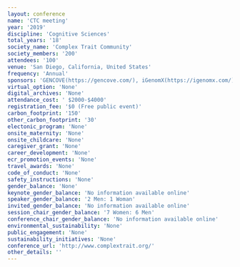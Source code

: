 ```yaml
---
layout: conference 
name: 'CTC meeting'
year: '2019'
discipline: 'Cognitive Sciences'
total_years: '18'
society_name: 'Complex Trait Community'
society_members: '200'
attendees: '100'
venue: 'San Diego, California, United States'
frequency: 'Annual'
sponsors: 'GENCOVE(https://gencove.com/), iGenomX(https://igenomx.com/), and 10xGenomics(https://secureservercdn.net/198.71.233.138/uh7.aba.myftpupload.com/wp-content/uploads/2019/01/10Genomix.png).'
virtual_option: 'None'
digital_archives: 'None'
attendance_cost: ' $2000-$4000'
registration_fee: '$0 (Free public event)'
carbon_footprint: '150'
other_carbon_footprint: '30'
electonic_program: 'None'
onsite_maternity: 'None'
onsite_childcare: 'None'
caregiver_grant: 'None'
career_development: 'None'
ecr_promotion_events: 'None'
travel_awards: 'None'
code_of_conduct: 'None'
safety_instructions: 'None'
gender_balance: 'None'
keynote_gender_balance: 'No information available online'
speaker_gender_balance: '2 Men: 1 Woman'
invited_gender_balance: 'No information available online'
session_chair_gender_balance: '7 Women: 6 Men'
conference_chair_gender_balance: 'No information available online'
environmental_sustainability: 'None'
public_engagement: 'None'
sustainability_initiatives: 'None'
conference_url: 'http://www.complextrait.org/'
other_details: ''
---
```

